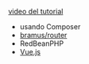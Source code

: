 [video del tutorial](https://www.youtube.com/watch?v=SONh8PO3WRY)

- usando Composer
- [bramus/router](https://github.com/bramus/router)
- RedBeanPHP
- [Vue.js](https://vuejs.org/guide/quick-start.html)
